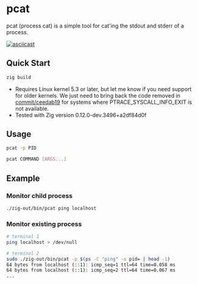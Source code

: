 # pcat

pcat (process cat) is a simple tool for cat'ing the stdout and stderr of a process.

[![asciicast](https://asciinema.org/a/AnISVmtu2NVEs8ssFqQ8XVYEo.svg)](https://asciinema.org/a/AnISVmtu2NVEs8ssFqQ8XVYEo)

## Quick Start

```bash
zig build
```

* Requires Linux kernel 5.3 or later, but let me know if you need support for older kernels. We just need to bring back the code removed in [commit/ceedab19](https://github.com/siadat/pcat/commit/ceedab194d6beddb7f01d3f6039261c3ec88db77?diff=split&w=1) for systems where PTRACE_SYSCALL_INFO_EXIT is not available.
* Tested with Zig version 0.12.0-dev.3496+a2df84d0f

## Usage

```bash
pcat -p PID
```

```bash
pcat COMMAND [ARGS...]
```

## Example

### Monitor child process

```bash
./zig-out/bin/pcat ping localhost
```

### Monitor existing process

```bash
# terminal 1
ping localhost > /dev/null
```

```bash
# terminal 2
sudo ./zig-out/bin/pcat -p $(ps -C "ping" -o pid= | head -1)
64 bytes from localhost (::1): icmp_seq=1 ttl=64 time=0.058 ms
64 bytes from localhost (::1): icmp_seq=2 ttl=64 time=0.067 ms
...
```
